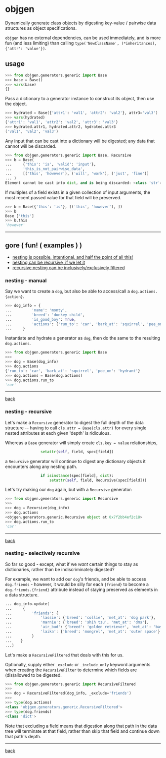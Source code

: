 # objgen

Dynamically generate class objects by digesting key-value / pairwise data structures as object specifications.

`objgen` has no external dependencies, can be used immediately, and is more fun (and less limiting) than calling `type('NewClassName', (*inheritances), {'attr': 'value'})`.


## usage

```python
>>> from objgen.generators.generic import Base
>>> base = Base()
>>> vars(base)
{}
```

Pass a dictionary to a generator instance to construct its object, then use the object.

```python
>>> hydrated = Base({'attr1': 'val1', 'attr2': 'val2'}, attr3='val3')
>>> vars(hydrated)
{'attr1': 'val1', 'attr2': 'val2', 'attr3': 'val3'}
>>> hydrated.attr1, hydrated.attr2, hydrated.attr3
('val1', 'val2', 'val3')
```

Any input that can be cast into a dictionary will be digested; any data that cannot will be discarded.


```python
>>> from objgen.generators.generic import Base, Recursive
>>> b = Base(
...     {'this': 'is', 'valid': 'input'},
...     'this_is_not_pairwise_data',
...     [('this', 'however'), ('will', 'work'), ('just', 'fine')]
... )
Element cannot be cast into dict, and is being discarded: <class 'str'> this_is_not_pairwise_data
```

If multiples of a field exists in a given collection of input arguments, the most recent passed value for that field will be preserved.


```python
>>> b = Base({'this': 'is'}, [('this', 'however'), ])
>>> b
Base ['this']
>>> b.this
'however'
```

----

## gore ( fun! ( examples ) ) <a name="ex"></a>

+ [nesting is possible, intentional, and half the point of all this!](#ex_nesting_manual)
+ [nesting can be recursive, if we let it](#ex_nesting_recursive)
+ [recursive nesting can be inclusively/exclusively filtered](#ex_nesting_selective)


### nesting - manual <a name="ex_nesting_manual"></a>

Say we want to create a `dog`, but also be able to access/call a `dog.actions.{action}`.
```python
>>> dog_info = {
...         'name': 'monty',
...         'breed': 'donkey child',
...         'is_good_boy': True,
...         'actions': {'run_to': 'car', 'bark_at': 'squirrel', 'pee_on': 'hydrant'},
...     }
```

Instantiate and hydrate a generator as `dog`, then do the same to the resulting `dog.actions`.

```python
>>> from objgen.generators.generic import Base
>>>
>>> dog = Base(dog_info)
>>> dog.actions
{'run_to': 'car', 'bark_at': 'squirrel', 'pee_on': 'hydrant'}
>>> dog.actions = Base(dog.actions)
>>> dog.actions.run_to
'car'
```

----
[back](#ex)

### nesting - recursive <a name="ex_nesting_recursive"></a>

Let's make a `Recursive` generator to digest the full depth of the data structure -- having to call `cls.attr = Base(cls.attr)` for every single nested attributes at each given 'depth' is ridiculous.

Whereas a `Base` generator will simply create `cls.key = value` relationships,
```python
                setattr(self, field, spec[field])
```

a `Recursive` generator will continue to digest any dictionary objects it encounters along any nesting path.

```python
                if isinstance(spec[field], dict):
                    setattr(self, field, Recursive(spec[field]))
```

Let's try making our `dog` again, but with a `Recursive` generator:

```python
>>> from objgen.generators.generic import Recursive
>>>
>>> dog = Recursive(dog_info)
>>> dog.actions
<objgen.generators.generic.Recursive object at 0x7f2bb4ef2c18>
>>> dog.actions.run_to
'car'
```

----
[back](#ex)

### nesting -  selectively recursive <a name="ex_nesting_selective"></a>

So far so good - except, what if we *want* certain things to stay as dictionaries, rather than be indiscriminately digested?

For example, we want to add our `dog`'s friends, and be able to access `dog.friends` - however, it would be silly for each `{friend}` to become a `dog.friends.{friend}` attribute instead of staying preserved as elements in a data structure.

```python
... dog_info.update(
...     {
...         'friends': {
...             'lassie': {'breed': 'collie', 'met_at': 'dog park'},
...             'marnie': {'breed': 'shih tzu', 'met_at': 'dms'},
...             'air_bud': {'breed': 'golden retriever', 'met_at': 'basketball courts'},
...             'laika': {'breed': 'mongrel', 'met_at': 'outer space'}
...         }
...    }
...)
```

Let's make a `RecursiveFiltered` that deals with this for us.

Optionally, supply either `_exclude` or `_include_only` keyword arguments when creating the `RecursiveFilter` to determine which fields are (dis)allowed to be digested.

```python
>>> from objgen.generators.generic import RecursiveFiltered
>>>
>>> dog = RecursiveFiltered(dog_info, _exclude='friends')
>>>
>>> type(dog.actions)
<class 'objgen.generators.generic.RecursiveFiltered'>
>>> type(dog.friends)
<class 'dict'>

```

Note that excluding a field means that digestion along that path in the data tree will terminate at that field, rather than skip that field and continue down that path's depth.

----
[back](#ex)
